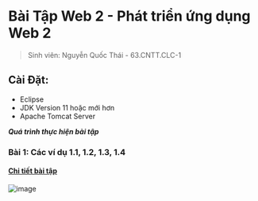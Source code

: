 # Bài Tập Web 2 - Phát triển ứng dụng Web 2

> Sinh viên: Nguyễn Quốc Thái - 63.CNTT.CLC-1

## Cài Đặt:
- Eclipse
- JDK Version 11 hoặc mới hơn
- Apache Tomcat Server 

***Quá trình thực hiện bài tập***
### Bài 1: Các ví dụ 1.1, 1.2, 1.3, 1.4
#### [Chi tiết bài tập](https://github.com/GunterWi/63131236_Web2/tree/main/DoGetAndDoPost)
![image](https://media.discordapp.net/attachments/1013818251580551170/1198873979595784232/image.png)